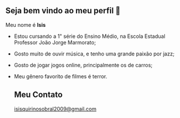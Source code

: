 ## Seja bem vindo ao meu perfil 👋

Meu nome é **Isis**

* Estou cursando a 1" série do Ensino Médio, na Escola Estadual Professor João Jorge Marmorato;
* Gosto muito de ouvir música, e tenho uma grande paixão por jazz;
* Gosto de jogar jogos online, principalmente os de carros;
* Meu gênero favorito de filmes é terror.

  ## Meu Contato

  isisquirinosobral2009@gmail.com

<!--
**zimzallabimm/zimzallabimm** is a ✨ _special_ ✨ repository because its `README.md` (this file) appears on your GitHub profile.

Here are some ideas to get you started:

- 🔭 I’m currently working on ...
- 🌱 I’m currently learning ...
- 👯 I’m looking to collaborate on ...
- 🤔 I’m looking for help with ...
- 💬 Ask me about ...
- 📫 How to reach me: ...
- 😄 Pronouns: ...
- ⚡ Fun fact: ...
-->
